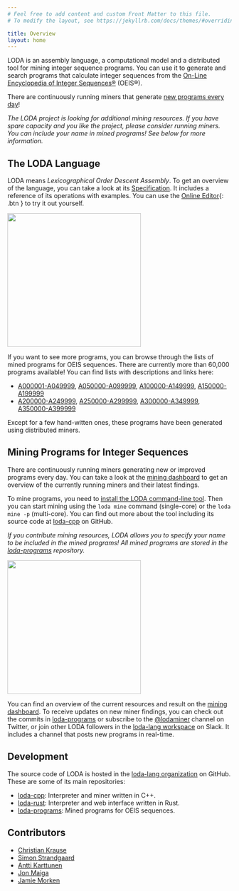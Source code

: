 ```yaml
---
# Feel free to add content and custom Front Matter to this file.
# To modify the layout, see https://jekyllrb.com/docs/themes/#overriding-theme-defaults

title: Overview
layout: home
---
```


LODA is an assembly language, a computational model and a distributed tool for mining integer sequence programs. You can use it to generate and search programs that calculate integer sequences from the [On-Line Encyclopedia of Integer Sequences®](https://oeis.org/) (OEIS®).

There are continuously running miners that generate [new programs every day](http://dashboard.loda-lang.org/grafana)!

*The LODA project is looking for additional mining resources. If you have spare capacity and you like the project, please consider running miners. You can include your name in mined programs! See below for more information.*

## The LODA Language

LODA means _Lexicographical Order Descent Assembly_. To get an overview of the language, you can take a look at its [Specification](spec). It includes a reference of its operations with examples. You can use the [Online Editor](edit/?oeis=45){: .btn } to try it out yourself.

<a href="https://loda-lang.org/edit/?oeis=2994"><img src="https://github.com/loda-lang/loda-lang.github.io/raw/master/loda-editor.png" width=300></a>

If you want to see more programs, you can browse through the lists of mined programs for OEIS sequences. There are currently more than 60,000 programs available! You can find lists with descriptions and links here:

* [A000001-A049999](list0), [A050000-A099999](list1), [A100000-A149999](list2), [A150000-A199999](list3)
* [A200000-A249999](list4), [A250000-A299999](list5), [A300000-A349999](list6), [A350000-A399999](list7)

Except for a few hand-witten ones, these programs have been generated using distributed miners.

## Mining Programs for Integer Sequences

There are continuously running miners generating new or improved programs every day. You can take a look at the [mining dashboard](http://dashboard.loda-lang.org/grafana) to get an overview of the currently running miners and their latest findings.

To mine programs, you need to [install the LODA command-line tool](install). Then you can start mining using the `loda mine` command (single-core) or the `loda mine -p` (multi-core). You can find out more about the tool including its source code at [loda-cpp](https://github.com/loda-lang/loda-cpp) on GitHub.

_If you contribute mining resources, LODA allows you to specify your name to be included in the mined programs! All mined programs are stored in the [loda-programs](https://github.com/loda-lang/loda-programs) repository._

<a href="http://loda-lang.org/install"><img src="https://github.com/loda-lang/loda-lang.github.io/raw/master/loda-mine.png" width=300></a>

You can find an overview of the current resources and result on the [mining dashboard](http://dashboard.loda-lang.org/grafana). To receive updates on new miner findings, you can check out the commits in [loda-programs](https://github.com/loda-lang/loda-programs/commits/main) or subscribe to the [@lodaminer](https://twitter.com/lodaminer) channel on Twitter, or join other LODA followers in the [loda-lang workspace](https://loda-lang.slack.com/) on Slack.
It includes a channel that posts new programs in real-time.

## Development

The source code of LODA is hosted in the [loda-lang organization](https://github.com/loda-lang) on GitHub. These are some of its main repositories:

* [loda-cpp](https://github.com/loda-lang/loda-cpp): Interpreter and miner written in C++.
* [loda-rust](https://github.com/loda-lang/loda-rust): Interpreter and web interface written in Rust.
* [loda-programs](https://github.com/loda-lang/loda-programs): Mined programs for OEIS sequences.

## Contributors

* [Christian Krause](https://github.com/ckrause)
* [Simon Strandgaard](https://github.com/neoneye)
* [Antti Karttunen](https://github.com/karttu)
* [Jon Maiga](https://github.com/jonmaiga)
* [Jamie Morken](https://github.com/jmorken)
